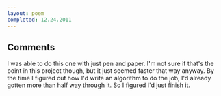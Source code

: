 ```yaml
---
layout: poem
completed: 12.24.2011
---
```


## Comments

I was able to do this one with just pen and paper. I'm not sure if that's the
point in this project though, but it just seemed faster that way anyway. By the
time I figured out how I'd write an algorithm to do the job, I'd already gotten
more than half way through it. So I figured I'd just finish it.
